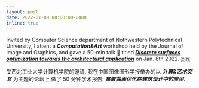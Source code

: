 ```yaml
---
layout: post
date: 2022-01-08 00:00:00-0400
inline: true
---
```


Invited by Computer Science department of Nothwestern Polytechnical University, I attent a ***Computation&Art*** workshop held by the Journal of Image and Graphics, and gave a 50-min talk :microphone: titled [***Discrete surfaces optimization towards the architectural application***](https://mp.weixin.qq.com/s/kzszC2P1rHIjEwFP7G2naw) on Jan. 8th 2022. :cn:

受西北工业大学计算机学院的邀请, 我在中国图像图形学报举办的以 ***计算&艺术交叉*** 为主题的论坛上 做了 50 分钟学术报告: ***离散曲面优化在建筑设计中的应用***.
